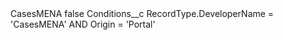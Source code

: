 <?xml version="1.0" encoding="UTF-8"?>
<CustomMetadata xmlns="http://soap.sforce.com/2006/04/metadata" xmlns:xsi="http://www.w3.org/2001/XMLSchema-instance" xmlns:xsd="http://www.w3.org/2001/XMLSchema">
    <label>CasesMENA</label>
    <protected>false</protected>
    <values>
        <field>Conditions__c</field>
        <value xsi:type="xsd:string">RecordType.DeveloperName = &apos;CasesMENA&apos; AND Origin = &apos;Portal&apos;</value>
    </values>
</CustomMetadata>
